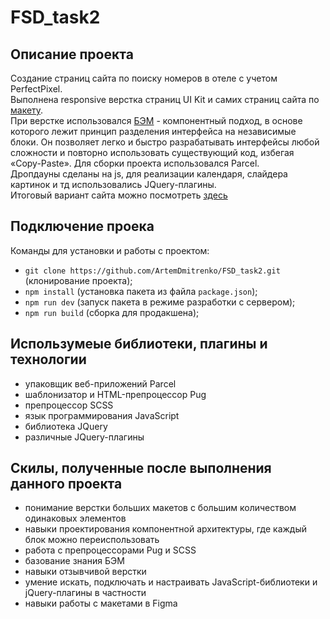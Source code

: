 # FSD_task2

## Описание проекта

Создание страниц сайта по поиску номеров в отеле с учетом PerfectPixel.  
Выполнена responsive верстка страниц UI Kit и самих страниц сайта по [макету](https://www.figma.com/file/MumYcKVk9RkKZEG6dR5E3A/FSD-frontend-education-program.-The-2nd-task?node-id=18374%3A5).  
При верстке использовался [БЭМ](https://ru.bem.info/methodology/quick-start/) - компонентный подход, в основе которого лежит принцип разделения интерфейса на независимые блоки. Он позволяет легко и быстро разрабатывать интерфейсы любой сложности и повторно использовать существующий код, избегая «Copy-Paste».
Для сборки проекта использовался Parcel.  
Дропдауны сделаны на js, для реализации календаря, слайдера картинок и тд использовались JQuery-плагины.  
Итоговый вариант сайта можно посмотреть [здесь](https://artemdmitrenko.github.io/FSD_task2/)

## Подключение проека

Команды для установки и работы с проектом:

- `git clone https://github.com/ArtemDmitrenko/FSD_task2.git` (клонирование проекта);
- `npm install` (установка пакета из файла `package.json`);
- `npm run dev` (запуск пакета в режиме разработки с сервером);
- `npm run build` (сборка для продакшена);

## Использумеые библиотеки, плагины и технологии

- упаковщик веб-приложений Parcel
- шаблонизатор и HTML-препроцессор Pug
- препроцессор SCSS
- язык программирования JavaScript
- библиотека JQuery
- различные JQuery-плагины

## Скилы, полученные после выполнения данного проекта

- понимание верстки больших макетов с большим количеством одинаковых элементов
- навыки проектирования компонентной архитектуры, где каждый блок можно переиспользовать
- работа с препроцессорами Pug и SCSS
- базование знания БЭМ
- навыки отзывчивой верстки
- умение искать, подключать и настраивать JavaScript-библиотеки и jQuery-плагины в частности
- навыки работы с макетами в Figma
